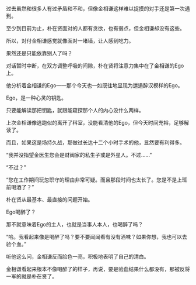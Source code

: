 过去虽然和很多人有过矛盾和不和，但像金相谦这样难以捉摸的对手还是第一次遇到。

至少到目前为止，朴在贤面对的人都有贪欲，也有弱点，但金相谦却没有这些。

所以，对付金相谦感觉就像面对一堵墙，让人感到吃力。

果然还是只能依靠别人了吗？

对话暂时中断，在双方调整呼吸的间隙，朴在贤将注意力集中在了金相谦的Ego上。

他分析着金相谦的Ego——那个今天也一如既往地显现为邋遢醉汉模样的Ego。

Ego，是一种心灵的钥匙。

只要能解读那把钥匙，就跟能窥探那个人的内心没什么两样。

上次金相谦像逃跑似的离开了科室，没能看清他的Ego，但今天时间充裕，足够解读了。

而且，如果这是场持久战，那做过长达十二个小时手术的他，显然要有利得多。

“我并没指望金医生您会是财阀家的私生子或是外星人。不过……”

“不过？”

“您在工作期间玩忽职守的理由非常可疑。而且那段时间也太长了。您是不是上班前喝酒了？”

朴在贤从最基本、最直接的问题开始。

Ego喝醉了？

那不就意味着Ego的主人，也就是当事人本人，也喝醉了吗？

“哈。我看起来像是喝醉了吗？要不要闻闻看有没有酒味？如果你想，我也可以去验个血。”

听他这么问，金相谦反而脸色一亮，积极地表明了自己的清白。

金相谦看起来根本不像喝醉了的样子，再说，要是验血结果什么都没有，那被反将一军的就是朴在贤了。